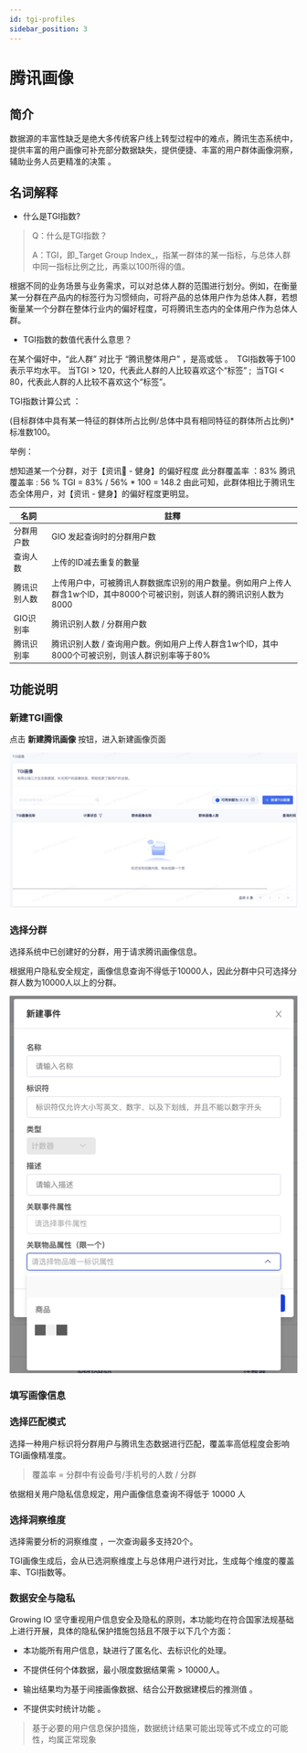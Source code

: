 ```yaml
---
id: tgi-profiles
sidebar_position: 3
---
```


# 腾讯画像

## 简介[](#jian-jie)

数据源的丰富性缺乏是绝大多传统客户线上转型过程中的难点，腾讯生态系统中，提供丰富的用户画像可补充部分数据缺失，提供便捷、丰富的用户群体画像洞察，辅助业务人员更精准的决策 。


## 名词解释[](#ming-ci-jie-shi)

* 什么是TGI指数?
    
> Q：什么是TGI指数？
> 
> A：TGI，即_Target Group Index_，指某一群体的某一指标，与总体人群中同一指标比例之比，再乘以100所得的值。

根据不同的业务场景与业务需求，可以对总体人群的范围进行划分。例如，在衡量某一分群在产品内的标签行为习惯倾向，可将产品的总体用户作为总体人群，若想衡量某一个分群在整体行业内的偏好程度，可将腾讯生态内的全体用户作为总体人群。

* TGI指数的数值代表什么意思？
    
在某个偏好中，“此人群” 对比于 “腾讯整体用户” ，是高或低 。 ‌ TGI指数等于100表示平均水平。 当TGI > 120，代表此人群的人比较喜欢这个“标签” ; ‌ 当TGI < 80，代表此人群的人比较不喜欢这个“标签”。

TGI指数计算公式 ：

(目标群体中具有某一特征的群体所占比例/总体中具有相同特征的群体所占比例)*标准数100。

举例：

想知道某一个分群，对于【资讯 \- 健身】的偏好程度 此分群覆盖率 ：83% 腾讯覆盖率 : 56 % TGI = 83% / 56% * 100 = 148.2 由此可知，此群体相比于腾讯生态全体用户，对【资讯 - 健身】的偏好程度更明显。

| 名詞  | 註釋  |
| --- | --- |
| 分群用户数 | GIO 发起查询时的分群用户数 |
| 查询人数 | 上传的ID减去重复的數量 |
| 腾讯识别人数 | 上传用户中，可被腾讯人群数据库识别的用户数量。例如用户上传人群含1w个ID，其中8000个可被识别，则该人群的腾讯识别人数为8000 |
| GIO识别率 | 腾讯识别人数 / 分群用户数 |
| 腾讯识别率 | 腾讯识别人数 / 查询用户数。例如用户上传人群含1w个ID，其中8000个可被识别，则该人群识别率等于80% |


## 功能说明[](#gong-neng-shuo-ming)

### 新建TGI画像[](#xin-jian-tgi-hua-xiang)

点击 **新建腾讯画像** 按钮，进入新建画像页面

![](/img/TGI画像.png)

### 选择分群[](#xuan-ze-fen-qun)

选择系统中已创建好的分群，用于请求腾讯画像信息。

根据用户隐私安全规定，画像信息查询不得低于10000人，因此分群中只可选择分群人数为10000人以上的分群。

![](/img/assets-M2qbZInaXgdm8kkNospsync55c5b743985b471d85c973427c2797ecf167363f.png)


### 填写画像信息[](#tian-xie-hua-xiang-xin-xi)


### 选择匹配模式[](#xuan-ze-pi-pei-mo-shi)

选择一种用户标识将分群用户与腾讯生态数据进行匹配，覆盖率高低程度会影响TGI画像精准度。

> 覆盖率 = 分群中有设备号/手机号的人数 / 分群

依据相关用户隐私信息规定，用户画像信息查询不得低于 10000 人


### 选择洞察维度[](#xuan-ze-dong-cha-wei-du)

选择需要分析的洞察维度 ，一次查询最多支持20个。

TGI画像生成后，会从已选洞察维度上与总体用户进行对比，生成每个维度的覆盖率、TGI指数等。​

### 数据安全与隐私[](#shu-ju-an-quan-yu-yin-si)

Growing IO 坚守重视用户信息安全及隐私的原则，本功能均在符合国家法规基础上进行开展，具体的隐私保护措施包括且不限于以下几个方面：

* 本功能所有用户信息，缺进行了匿名化、去标识化的处理。
    
* 不提供任何个体数据，最小限度数据结果需 > 10000人。
    
* 输出结果均为基于间接画像数据、结合公开数据建模后的推测值 。
    
* 不提供实时统计功能 。
    
> 基于必要的用户信息保护措施，数据统计结果可能出现等式不成立的可能性，均属正常现象
